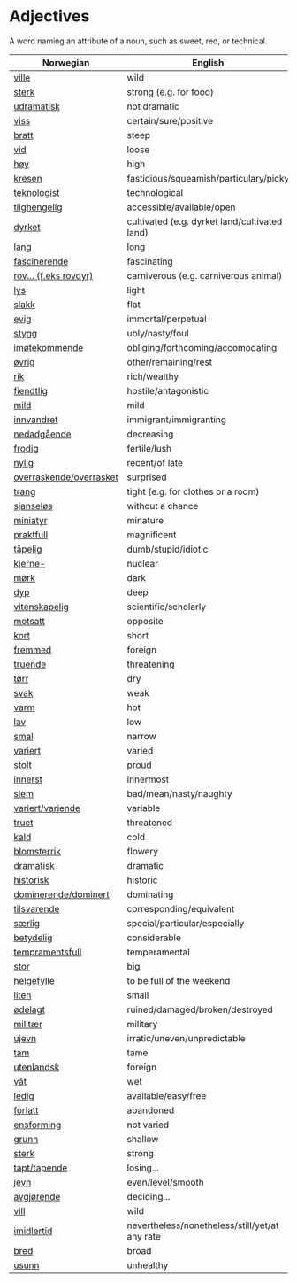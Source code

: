# Adjectives

A word naming an attribute of a noun, such as sweet, red, or technical.

| Norwegian | English |
| --- | --- |
| [ville](https://www.ordnett.no/search?language=no&phrase=ville) | wild |
| [sterk](https://www.ordnett.no/search?language=no&phrase=sterk) | strong (e.g. for food) |
| [udramatisk](https://www.ordnett.no/search?language=no&phrase=udramatisk) | not dramatic |
| [viss](https://www.ordnett.no/search?language=no&phrase=viss) | certain/sure/positive |
| [bratt](https://www.ordnett.no/search?language=no&phrase=bratt) | steep |
| [vid](https://www.ordnett.no/search?language=no&phrase=vid) | loose |
| [høy](https://www.ordnett.no/search?language=no&phrase=høy) | high |
| [kresen](https://www.ordnett.no/search?language=no&phrase=kresen) | fastidious/squeamish/particulary/picky |
| [teknologist](https://www.ordnett.no/search?language=no&phrase=teknologist) | technological |
| [tilghengelig](https://www.ordnett.no/search?language=no&phrase=tilghengelig) | accessible/available/open |
| [dyrket](https://www.ordnett.no/search?language=no&phrase=dyrket) | cultivated (e.g. dyrket land/cultivated land) |
| [lang](https://www.ordnett.no/search?language=no&phrase=lang) | long |
| [fascinerende](https://www.ordnett.no/search?language=no&phrase=fascinerende) | fascinating |
| [rov... (f.eks rovdyr)](https://www.ordnett.no/search?language=no&phrase=rov...%20(f.eks%20rovdyr)) | carniverous (e.g. carniverous animal) |
| [lys](https://www.ordnett.no/search?language=no&phrase=lys) | light |
| [slakk](https://www.ordnett.no/search?language=no&phrase=slakk) | flat |
| [evig](https://www.ordnett.no/search?language=no&phrase=evig) | immortal/perpetual |
| [stygg](https://www.ordnett.no/search?language=no&phrase=stygg) | ubly/nasty/foul |
| [imøtekommende](https://www.ordnett.no/search?language=no&phrase=imøtekommende) | obliging/forthcoming/accomodating |
| [øvrig](https://www.ordnett.no/search?language=no&phrase=øvrig) | other/remaining/rest |
| [rik](https://www.ordnett.no/search?language=no&phrase=rik) | rich/wealthy |
| [fiendtlig](https://www.ordnett.no/search?language=no&phrase=fiendtlig) | hostile/antagonistic |
| [mild](https://www.ordnett.no/search?language=no&phrase=mild) | mild |
| [innvandret](https://www.ordnett.no/search?language=no&phrase=innvandret) | immigrant/immigranting |
| [nedadgående](https://www.ordnett.no/search?language=no&phrase=nedadgående) | decreasing |
| [frodig](https://www.ordnett.no/search?language=no&phrase=frodig) | fertile/lush |
| [nylig](https://www.ordnett.no/search?language=no&phrase=nylig) | recent/of late |
| [overraskende/overrasket](https://www.ordnett.no/search?language=no&phrase=overraskende/overrasket) | surprised |
| [trang](https://www.ordnett.no/search?language=no&phrase=trang) | tight (e.g. for clothes or a room) |
| [sjanseløs](https://www.ordnett.no/search?language=no&phrase=sjanseløs) | without a chance |
| [miniatyr](https://www.ordnett.no/search?language=no&phrase=miniatyr) | minature |
| [praktfull](https://www.ordnett.no/search?language=no&phrase=praktfull) | magnificent |
| [tåpelig](https://www.ordnett.no/search?language=no&phrase=tåpelig) | dumb/stupid/idiotic |
| [kjerne-](https://www.ordnett.no/search?language=no&phrase=kjerne-) | nuclear |
| [mørk](https://www.ordnett.no/search?language=no&phrase=mørk) | dark |
| [dyp](https://www.ordnett.no/search?language=no&phrase=dyp) | deep |
| [vitenskapelig](https://www.ordnett.no/search?language=no&phrase=vitenskapelig) | scientific/scholarly |
| [motsatt](https://www.ordnett.no/search?language=no&phrase=motsatt) | opposite |
| [kort](https://www.ordnett.no/search?language=no&phrase=kort) | short |
| [fremmed](https://www.ordnett.no/search?language=no&phrase=fremmed) | foreign |
| [truende](https://www.ordnett.no/search?language=no&phrase=truende) | threatening |
| [tørr](https://www.ordnett.no/search?language=no&phrase=tørr) | dry |
| [svak](https://www.ordnett.no/search?language=no&phrase=svak) | weak |
| [varm](https://www.ordnett.no/search?language=no&phrase=varm) | hot |
| [lav](https://www.ordnett.no/search?language=no&phrase=lav) | low |
| [smal](https://www.ordnett.no/search?language=no&phrase=smal) | narrow |
| [variert](https://www.ordnett.no/search?language=no&phrase=variert) | varied |
| [stolt](https://www.ordnett.no/search?language=no&phrase=stolt) | proud |
| [innerst](https://www.ordnett.no/search?language=no&phrase=innerst) | innermost |
| [slem](https://www.ordnett.no/search?language=no&phrase=slem) | bad/mean/nasty/naughty |
| [variert/variende](https://www.ordnett.no/search?language=no&phrase=variert/variende) | variable |
| [truet](https://www.ordnett.no/search?language=no&phrase=truet) | threatened |
| [kald](https://www.ordnett.no/search?language=no&phrase=kald) | cold |
| [blomsterrik](https://www.ordnett.no/search?language=no&phrase=blomsterrik) | flowery |
| [dramatisk](https://www.ordnett.no/search?language=no&phrase=dramatisk) | dramatic |
| [historisk](https://www.ordnett.no/search?language=no&phrase=historisk) | historic |
| [dominerende/dominert](https://www.ordnett.no/search?language=no&phrase=dominerende/dominert) | dominating |
| [tilsvarende](https://www.ordnett.no/search?language=no&phrase=tilsvarende) | corresponding/equivalent |
| [særlig](https://www.ordnett.no/search?language=no&phrase=særlig) | special/particular/especially |
| [betydelig](https://www.ordnett.no/search?language=no&phrase=betydelig) | considerable |
| [tempramentsfull](https://www.ordnett.no/search?language=no&phrase=tempramentsfull) | temperamental |
| [stor](https://www.ordnett.no/search?language=no&phrase=stor) | big |
| [helgefylle](https://www.ordnett.no/search?language=no&phrase=helgefylle) | to be full of the weekend |
| [liten](https://www.ordnett.no/search?language=no&phrase=liten) | small |
| [ødelagt](https://www.ordnett.no/search?language=no&phrase=ødelagt) | ruined/damaged/broken/destroyed |
| [militær](https://www.ordnett.no/search?language=no&phrase=militær) | military |
| [ujevn](https://www.ordnett.no/search?language=no&phrase=ujevn) | irratic/uneven/unpredictable |
| [tam](https://www.ordnett.no/search?language=no&phrase=tam) | tame |
| [utenlandsk](https://www.ordnett.no/search?language=no&phrase=utenlandsk) | foreign |
| [våt](https://www.ordnett.no/search?language=no&phrase=våt) | wet |
| [ledig](https://www.ordnett.no/search?language=no&phrase=ledig) | available/easy/free |
| [forlatt](https://www.ordnett.no/search?language=no&phrase=forlatt) | abandoned |
| [ensforming](https://www.ordnett.no/search?language=no&phrase=ensforming) | not varied |
| [grunn](https://www.ordnett.no/search?language=no&phrase=grunn) | shallow |
| [sterk](https://www.ordnett.no/search?language=no&phrase=sterk) | strong |
| [tapt/tapende](https://www.ordnett.no/search?language=no&phrase=tapt/tapende) | losing... |
| [jevn](https://www.ordnett.no/search?language=no&phrase=jevn) | even/level/smooth |
| [avgjørende](https://www.ordnett.no/search?language=no&phrase=avgjørende) | deciding... |
| [vill](https://www.ordnett.no/search?language=no&phrase=vill) | wild |
| [imidlertid](https://www.ordnett.no/search?language=no&phrase=imidlertid) | nevertheless/nonetheless/still/yet/at any rate |
| [bred](https://www.ordnett.no/search?language=no&phrase=bred) | broad |
| [usunn](https://www.ordnett.no/search?language=no&phrase=usunn) | unhealthy |

